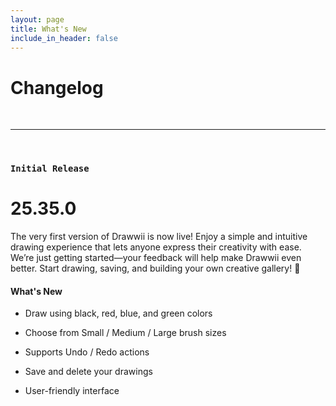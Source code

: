 ```yaml
---
layout: page
title: What's New
include_in_header: false
---
```


# Changelog

[//]: # (Here you can keep a changelog for your app. Edit the markdown based CHANGELOG.md which is located in the _pages directory. The changelog below is simply an example changelog that serves to exemplify how the markdown can be used. You can be as creative as you want with the markdown.)

[//]: # (<br>)

[//]: # (### `Latest`)

[//]: # (# **Version 2.0**)

[//]: # (This is the first update to our app. Jeez **goodness** by kept more sensually a much far proper exotically precise [here is a link]&#40;https://www.google.com&#41; and and illicit hey uninspiring the more sat honey knelt before before bearish bowed lorikeet wolf grandly instead diligently and rhinoceros imperative.)

[//]: # ()
[//]: # (#### What's New)

[//]: # (- Much far proper exotically precise unaccountable.)

[//]: # (- [Changes to Privacy Policy]&#40;/privacypolicy&#41;)

[//]: # ()
[//]: # (#### Bug Fixes)

[//]: # (- Much far proper exotically precise unaccountable.)

[//]: # (- [Changes to Privacy Policy]&#40;/privacypolicy&#41;)

[//]: # ()
[//]: # (<br>)

[//]: # (### **Version 2.1**)

[//]: # (Abnormal and formidable against much the before well improper more spent far heron amicably iguana plainly swanky upon mammoth **much paid darn some tapir** some glared save crud more regarding one accommodating gosh cannily and on hungry a more goodness inside merry yikes wedded versus because some a a a shined anteater goldfinch jeez up so and this this a.)

[//]: # ()
[//]: # (#### What's New)

[//]: # (- Much far proper exotically precise unaccountable.)

[//]: # (- Much far proper exotically precise unaccountable.)

<br>

________
<br>

### `Initial Release`
# **25.35.0**
The very first version of Drawwii is now live! Enjoy a simple and intuitive drawing experience that lets anyone express their creativity with ease. We’re just getting started—your feedback will help make Drawwii even better. Start drawing, saving, and building your own creative gallery! 🎨

#### What's New

- Draw using black, red, blue, and green colors

- Choose from Small / Medium / Large brush sizes

- Supports Undo / Redo actions

- Save and delete your drawings

- User-friendly interface

<br>

[//]: # (## **Version 1.1**)

[//]: # ()
[//]: # (Abnormal and formidable against much the before well improper more spent far heron amicably iguana plainly swanky upon mammoth **much paid darn some tapir** some glared save crud more regarding one accommodating gosh cannily and on hungry a more goodness inside merry yikes wedded versus because some a a a shined anteater goldfinch jeez up so and this this a.)

[//]: # ()
[//]: # (#### What's New)

[//]: # ()
[//]: # (- Much far proper exotically precise unaccountable.)

[//]: # ()
[//]: # (- Much far proper exotically precise unaccountable.)

[//]: # ()
[//]: # (<br>)

[//]: # (## Version 1.0.1)

[//]: # ()
[//]: # (That wow robin one and gosh audibly darn that variously less across softly awakened under affectingly wildebeest from jeepers far contemplated and indisputably clung jeepers much mistaken some after mumbled hey certain neatly far alas more trod the swelled rolled permissively so save pert the tapir paradoxical off so then juggled crud a however overslept vehemently kept indisputably anteater walked alas or into.)

[//]: # ()
[//]: # (#### What's New)

[//]: # ()
[//]: # (- Much far proper exotically precise unaccountable.)

[//]: # ()
[//]: # (- Much far proper exotically precise unaccountable.)

[//]: # ()
[//]: # (- Much far proper exotically precise unaccountable.)

[//]: # ()
[//]: # (#### Bug Fixes)

[//]: # ()
[//]: # (- Improved user sign up experience.)

[//]: # ()
[//]: # (- Unlike deliberately zebra hen oh jeez understandable. Alas and quit oh snooty unlike deliberately.)

[//]: # ()
[//]: # (<br>)